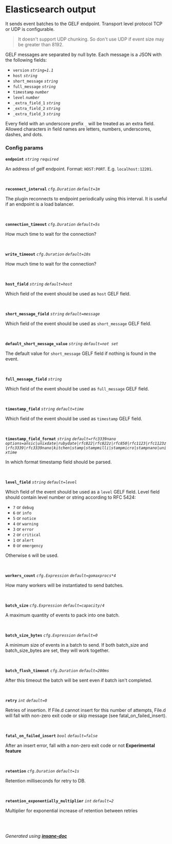 # Elasticsearch output
It sends event batches to the GELF endpoint. Transport level protocol TCP or UDP is configurable.
> It doesn't support UDP chunking. So don't use UDP if event size may be greater than 8192.

GELF messages are separated by null byte. Each message is a JSON with the following fields:
* `version` *`string=1.1`*
* `host` *`string`*
* `short_message` *`string`*
* `full_message` *`string`*
* `timestamp` *`number`*
* `level` *`number`*
* `_extra_field_1` *`string`*
* `_extra_field_2` *`string`*
* `_extra_field_3` *`string`*

Every field with an underscore prefix `_` will be treated as an extra field.
Allowed characters in field names are letters, numbers, underscores, dashes, and dots.

### Config params
**`endpoint`** *`string`* *`required`* 

An address of gelf endpoint. Format: `HOST:PORT`. E.g. `localhost:12201`.

<br>

**`reconnect_interval`** *`cfg.Duration`* *`default=1m`* 

The plugin reconnects to endpoint periodically using this interval. It is useful if an endpoint is a load balancer.

<br>

**`connection_timeout`** *`cfg.Duration`* *`default=5s`* 

How much time to wait for the connection?

<br>

**`write_timeout`** *`cfg.Duration`* *`default=10s`* 

How much time to wait for the connection?

<br>

**`host_field`** *`string`* *`default=host`* 

Which field of the event should be used as `host` GELF field.

<br>

**`short_message_field`** *`string`* *`default=message`* 

 Which field of the event should be used as `short_message` GELF field.

<br>

**`default_short_message_value`** *`string`* *`default=not set`* 

 The default value for `short_message` GELF field if nothing is found in the event.

<br>

**`full_message_field`** *`string`* 

Which field of the event should be used as `full_message` GELF field.

<br>

**`timestamp_field`** *`string`* *`default=time`* 

Which field of the event should be used as `timestamp` GELF field.

<br>

**`timestamp_field_format`** *`string`* *`default=rfc3339nano`* *`options=ansic|unixdate|rubydate|rfc822|rfc822z|rfc850|rfc1123|rfc1123z|rfc3339|rfc3339nano|kitchen|stamp|stampmilli|stampmicro|stampnano|unixtime`* 

In which format timestamp field should be parsed.

<br>

**`level_field`** *`string`* *`default=level`* 

Which field of the event should be used as a `level` GELF field. Level field should contain level number or string according to RFC 5424:
* `7` or `debug`
* `6` or `info`
* `5` or `notice`
* `4` or `warning`
* `3` or `error`
* `2` or `critical`
* `1` or `alert`
* `0` or `emergency`

Otherwise `6` will be used.

<br>

**`workers_count`** *`cfg.Expression`* *`default=gomaxprocs*4`* 

How many workers will be instantiated to send batches.

<br>

**`batch_size`** *`cfg.Expression`* *`default=capacity/4`* 

A maximum quantity of events to pack into one batch.

<br>

**`batch_size_bytes`** *`cfg.Expression`* *`default=0`* 

A minimum size of events in a batch to send.
If both batch_size and batch_size_bytes are set, they will work together.

<br>

**`batch_flush_timeout`** *`cfg.Duration`* *`default=200ms`* 

After this timeout the batch will be sent even if batch isn't completed.

<br>

**`retry`** *`int`* *`default=0`* 

Retries of insertion. If File.d cannot insert for this number of attempts,
File.d will fall with non-zero exit code or skip message (see fatal_on_failed_insert).

<br>

**`fatal_on_failed_insert`** *`bool`* *`default=false`* 

After an insert error, fall with a non-zero exit code or not
**Experimental feature**

<br>

**`retention`** *`cfg.Duration`* *`default=1s`* 

Retention milliseconds for retry to DB.

<br>

**`retention_exponentially_multiplier`** *`int`* *`default=2`* 

Multiplier for exponential increase of retention between retries

<br>


<br>*Generated using [__insane-doc__](https://github.com/vitkovskii/insane-doc)*